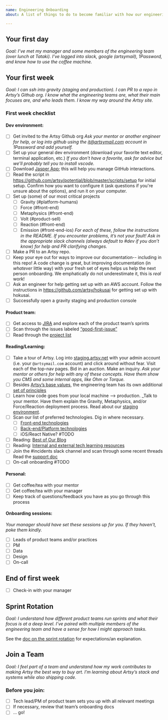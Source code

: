 ```yaml
---
name: Engineering Onboarding
about: A list of things to do to become familiar with how our engineering team operates.

---
```


## Your first day

_Goal: I’ve met my manager and some members of the engineering team (over lunch at Tataki). I’ve logged into slack, google (artsymail), 1Password, and know how to use the coffee machine._

## Your first week

_Goal: I can ssh into gravity (staging and production). I can PR to a repo in Artsy’s Github org. I know what the engineering teams are, what their main focuses are, and who leads them. I know my way around the Artsy site._

### First week checklist

#### Dev environment:

- [ ] Get invited to the Artsy Github org
  _Ask your mentor or another engineer for help, or log into github using the it@artsymail.com account in 1Password and add yourself._
- [ ] Set up your general dev environment (download your favorite text editor, terminal application, etc.) _If you don't have a favorite, ask for advice but we'll probably tell you to install vscode._
- [ ] Download [Jasper App](https://jasperapp.io/); this will help you manage GitHub interactions.  
- [ ] Read the script in https://github.com/artsy/potential/blob/master/scripts/setup for initial setup. Confirm how you want to configure it (ask questions if you're unsure about the options), and run it on your computer.
- [ ] Set up (some) of our most critical projects
  - [ ] Gravity (#platform-humans)
  - [ ] Force (#front-end)
  - [ ] Metaphysics (#front-end)
  - [ ] Volt (#product-sell)
  - [ ] Reaction (#front-end)
  - [ ] Emission (#front-end-ios)
    _For each of these, follow the instructions in the README. If you encounter problems, it’s not your fault! Ask in the appropriate slack channels (always default to #dev if you don’t know) for help and PR clarifying changes._
- [ ] Make a PR to an Artsy repo.
- [ ] Keep your eye out for ways to improve our documentation-- including in this repo! A code change is great, but improving documentation (in _whatever_ little way) with your fresh set of eyes helps us help the next person onboarding. We emphatically do not underestimate it, this is _real_ work!
- [ ] Ask an engineer for help getting set up with an AWS account. Follow the instructions in https://github.com/artsy/hokusai for getting set up with hokusai.
- [ ] Successfully open a gravity staging and production console

#### Product team:

- [ ] Get access to [JIRA](https://artsyproduct.atlassian.net/) and explore each of the product team’s sprints
- [ ] Scan through the issues labeled [“good-first-issue”](https://artsyproduct.atlassian.net/issues/?filter=-4&jql=labels%20%3D%20good-first-issue%20order%20by%20created%20DESC)
- [ ] Read through the [project list](https://github.com/artsy/potential/wiki/Project-List)

#### Reading/Learning:

- [ ] Take a tour of Artsy. Log into [staging.artsy.net](https://staging.artsy.net) with your admin account (i.e. your `@artsymail.com` account) and click around without fear. Visit each of the top-nav pages. Bid in an auction. Make an inquiry. _Ask your mentor or others for help with any of these concepts. Have them show you CMS and some internal apps, like Ohm or Torque._
- [ ] Besides [Artsy’s base values](https://github.com/artsy/README/blob/master/culture/what-is-artsy.md#artsy-values), the engineering team has its own additional [set of principles](https://github.com/artsy/README/blob/master/culture/engineering-principles.md)
- [ ] Learn how code goes from your local machine --> production. _Talk to your mentor. Have them explain the Gravity, Metaphysics, and/or Force/Reaction deployment process. Read about our [staging environment](https://github.com/artsy/gravity/blob/master/doc/StagingEnvironment.md).
- [ ] Scan our list of preferred technologies. Dig in where necessary.
  - [ ] [Front-end technologies](https://github.com/artsy/README/blob/master/practices/front-end.md)
  - [ ] [Back-end/Platform technologies](https://github.com/artsy/README/blob/master/practices/platform.md)
  - [ ] iOS/React Native? #TODO
- [ ] Reading: [Best of Our Blog](https://github.com/artsy/README/blob/master/recommendations/blog.md)
- [ ] Reading: [Internal and external tech learning resources](https://github.com/artsy/README/blob/master/recommendations/tech-learning.md)
- [ ] Join the #incidents slack channel and scan through some recent threads
      Read the [support doc](https://github.com/artsy/README/blob/master/playbooks/support.md)
- [ ] On-call onboarding #TODO

#### Personal:

- [ ] Get coffee/tea with your mentor
- [ ] Get coffee/tea with your manager
- [ ] Keep track of questions/feedback you have as you go through this process

#### Onboarding sessions:
_Your manager should have set these sessions up for you. If they haven't, poke them kindly._
- [ ] Leads of product teams and/or practices
- [ ] PM
- [ ] Data
- [ ] Design
- [ ] On-call

## End of first week
- [ ] Check-in with your manager

## Sprint Rotation
_Goal: I understand how different product teams run sprints and what their focus is at a deep level. I’ve paired with multiple members of the engineering team and have a sense for how I might approach tasks._

See the [doc on the sprint rotation](https://github.com/artsy/README/blob/master/onboarding/sprint-rotation.md) for expectations/an explanation.

## Join a Team
_Goal: I feel part of a team and understand how my work contributes to making Artsy the best way to buy art. I’m learning about Artsy’s stack and systems while also shipping code._

### Before you join:
- [ ] Tech lead/PM of product team sets you up with all relevant meetings
- [ ] If necessary, review that team’s onboarding docs
- [ ] … go!
